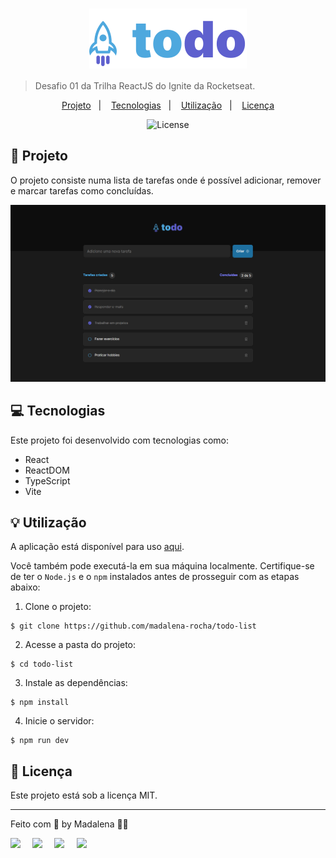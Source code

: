 <h1 align="center" style="text-align: center;">
  <img alt="Logo do ToDo" src="./src/assets/todo-logo.svg" style="vertical-align: middle;">
</h1>

> Desafio 01 da Trilha ReactJS do Ignite da Rocketseat.

<p align="center">
  <a href="#project">Projeto</a>&nbsp;&nbsp;&nbsp;|&nbsp;&nbsp;&nbsp;
  <a href="#technologies">Tecnologias</a>&nbsp;&nbsp;&nbsp;|&nbsp;&nbsp;&nbsp;
  <a href="#usage">Utilização</a>&nbsp;&nbsp;&nbsp;|&nbsp;&nbsp;&nbsp;
  <a href="#license">Licença</a>
</p>

<p align="center">
  <img alt="License" src="https://img.shields.io/static/v1?label=license&message=MIT&color=49AA26&labelColor=000000">
</p>

<h2 id="project">📁 Projeto</h2>

O projeto consiste numa lista de tarefas onde é possível adicionar, remover e marcar tarefas como concluídas.

![ToDo List](./public/todo-list.png)

<h2 id="technologies">💻 Tecnologias</h2>

Este projeto foi desenvolvido com tecnologias como:

- React
- ReactDOM
- TypeScript
- Vite

<h2 id="usage">💡 Utilização</h2>

A aplicação está disponível para uso [aqui](https://todo-list-phi-sandy.vercel.app/).

Você também pode executá-la em sua máquina localmente. Certifique-se de ter o `Node.js` e o `npm` instalados antes de prosseguir com as etapas abaixo:

1. Clone o projeto:

```
$ git clone https://github.com/madalena-rocha/todo-list
```

2. Acesse a pasta do projeto:

```
$ cd todo-list
```

3. Instale as dependências:

```
$ npm install
```

4. Inicie o servidor:

```
$ npm run dev
```

<h2 id="license">📝 Licença</h2>

Este projeto está sob a licença MIT.

---

Feito com 💜 by Madalena 👋🏾

<div style="display: flex;">
  <a href="https://www.linkedin.com/in/madalena-machado-rocha/" target="_blank"><img src="https://img.shields.io/badge/-LinkedIn-%230077B5?style=for-the-badge&logo=linkedin&logoColor=white" style="margin-right: 2vw" target="_blank"></a>
  <a href="mailto:rochamada1997m@gmail.com"><img src="https://img.shields.io/badge/-Gmail-%23333?style=for-the-badge&logo=gmail&logoColor=white" style="margin-right: 2vw" target="_blank"></a>
  <a href="http://discordapp.com/users/827312692905377802" target="_blank"><img src="https://img.shields.io/badge/Discord-7289DA?style=for-the-badge&logo=discord&logoColor=white" style="margin-right: 2vw" target="_blank"></a>
  <a href="https://www.instagram.com/madalena.machado.rocha/" target="_blank"><img src="https://img.shields.io/badge/-Instagram-%23E4405F?style=for-the-badge&logo=instagram&logoColor=white" target="_blank"></a>

</div>
